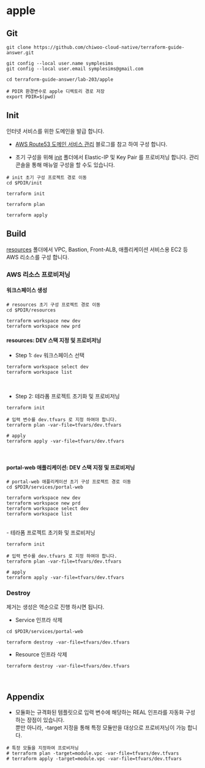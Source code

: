 # apple

## Git
```
git clone https://github.com/chiwoo-cloud-native/terraform-guide-answer.git

git config --local user.name symplesims
git config --local user.email symplesims@gmail.com

cd terraform-guide-answer/lab-203/apple

# PDIR 환경변수로 apple 디렉토리 경로 저장
export PDIR=$(pwd)
```

## Init

인터넷 서비스를 위한 도메인을 발급 합니다.

- [AWS Route53 도메인 서비스 관리](https://symplesims.github.io/devops/route53/acm/hosting/2022/04/09/aws-route53.html) 블로그를 참고 하여 구성 합니다.

- 초기 구성을 위해 [init](./init/) 폴더에서 Elastic-IP 및 Key Pair 를 프로비저닝 합니다. 관리 콘솔을 통해 매뉴얼 구성을 할 수도 있습니다. 

```
# init 초기 구성 프로젝트 경로 이동 
cd $PDIR/init

terraform init

terraform plan

terraform apply
```


## Build

[resources](./resources/) 폴더에서 VPC, Bastion, Front-ALB, 애플리케이션 서비스용 EC2 등 AWS 리소스를 구성 합니다.    

### AWS 리소스 프로비저닝 

#### 워크스페이스 생성 
```
# resources 초기 구성 프로젝트 경로 이동 
cd $PDIR/resources

terraform workspace new dev
terraform workspace new prd
```

#### resources: DEV 스택 지정 및 프로비저닝 

- Step 1: `dev` 워크스페이스 선택 
```
terraform workspace select dev
terraform workspace list
```

<br>

- Step 2: 테라폼 프로젝트 초기화 및 프로비저닝

```
terraform init

# 입력 변수를 dev.tfvars 로 지정 하여야 합니다. 
terraform plan -var-file=tfvars/dev.tfvars

# apply
terraform apply -var-file=tfvars/dev.tfvars
```

<br>

#### portal-web 애플리케이션: DEV 스택 지정 및 프로비저닝

```
# portal-web 애플리케이션 초기 구성 프로젝트 경로 이동 
cd $PDIR/services/portal-web

terraform workspace new dev
terraform workspace new prd
terraform workspace select dev
terraform workspace list
```

<br>
- 테라폼 프로젝트 초기화 및 프로비저닝

```
terraform init

# 입력 변수를 dev.tfvars 로 지정 하여야 합니다. 
terraform plan -var-file=tfvars/dev.tfvars

# apply
terraform apply -var-file=tfvars/dev.tfvars
```


### Destroy
제거는 생성은 역순으로 진행 하시면 됩니다. 

- Service 인프라 삭제
```
cd $PDIR/services/portal-web

terraform destroy -var-file=tfvars/dev.tfvars
```

- Resource 인프라 삭제 
```
terraform destroy -var-file=tfvars/dev.tfvars
```

<br>

## Appendix

- 모듈화는 규격화된 템플릿으로 입력 변수에 해당하는 REAL 인프라를 자동화 구성하는 장점이 있습니다.  
뿐만 아니라, -target 지정을 통해 특정 모듈만을 대상으로 프로비저닝이 가능 합니다. 
```
# 특정 모듈을 지정하여 프로비저닝 
# terraform plan -target=module.vpc -var-file=tfvars/dev.tfvars 
# terraform apply -target=module.vpc -var-file=tfvars/dev.tfvars 
```
